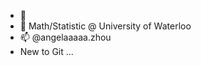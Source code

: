 - 👋
- 🌱 Math/Statistic @ University of Waterloo
- 📫 @angelaaaaa.zhou
- New to Git ... 

<!---
AngelaaZZ/AngelaaZZ is a ✨ special ✨ repository because its `README.md` (this file) appears on your GitHub profile.
You can click the Preview link to take a look at your changes.
--->
